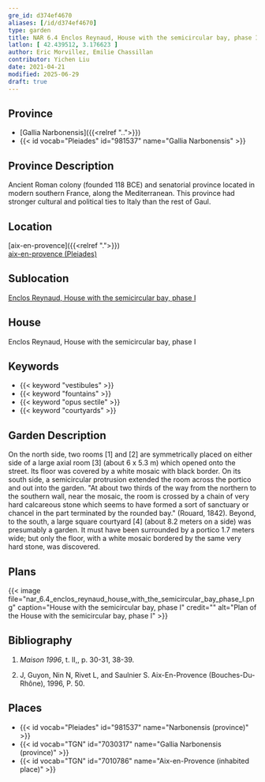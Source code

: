 ```yaml
---
gre_id: d374ef4670
aliases: [/id/d374ef4670]
type: garden
title: NAR 6.4 Enclos Reynaud, House with the semicircular bay, phase I
latlon: [ 42.439512, 3.176623 ]
author: Eric Morvillez, Emilie Chassillan
contributor: Yichen Liu
date: 2021-04-21
modified: 2025-06-29
draft: true
---
```


## Province

- [Gallia Narbonensis]({{<relref "..">}})
- {{< id vocab="Pleiades" id="981537" name="Gallia Narbonensis" >}}

## Province Description

Ancient Roman colony (founded 118 BCE) and senatorial province located in modern southern France, along the Mediterranean. This province had stronger cultural and political ties to Italy than the rest of Gaul.

## Location

[aix-en-provence]({{<relref ".">}}) \
[aix-en-provence (Pleiades)](#)

## Sublocation

[Enclos Reynaud, House with the semicircular bay, phase I](#)

## House

Enclos Reynaud, House with the semicircular bay, phase I

## Keywords

- {{< keyword "vestibules" >}}
- {{< keyword "fountains" >}}
- {{< keyword "opus sectile" >}}
- {{< keyword "courtyards" >}}

## Garden Description

On the north side, two rooms [1] and [2] are symmetrically placed on either side of a large axial room [3] (about 6 x 5.3 m) which opened onto the street. Its floor was covered by a white mosaic with black border. On its south side, a semicircular protrusion extended the room across the portico and out into the garden. "At about two thirds of the way from the northern to the southern wall, near the mosaic, the room is crossed by a chain of very hard calcareous stone which seems to have formed a sort of sanctuary or chancel in the part terminated by the rounded bay." (Rouard, 1842).  Beyond, to the south, a large square courtyard [4] (about 8.2 meters on a side) was presumably a garden. It must have been surrounded by a portico 1.7 meters wide; but  only the floor, with a white mosaic bordered by the same very hard stone, was discovered.

<!-- ## Maps -->

## Plans

{{< image file="nar_6.4_enclos_reynaud_house_with_the_semicircular_bay_phase_I.png" caption="House with the semicircular bay, phase I" credit="" alt="Plan of the House with the semicircular bay, phase I" >}}


<!-- ## Images -->

<!-- ## Dates -->

## Bibliography

1. *Maison 1996*, t. II,, p. 30-31, 38-39.


2. J, Guyon, Nin N, Rivet L, and Saulnier S. Aix-En-Provence (Bouches-Du-Rhône), 1996, P. 50.

## Places

- {{< id vocab="Pleiades" id="981537" name="Narbonensis (province)" >}}
- {{< id vocab="TGN" id="7030317" name="Gallia Narbonensis (province)" >}}
- {{< id vocab="TGN" id="7010786" name="Aix-en-Provence (inhabited place)" >}}
